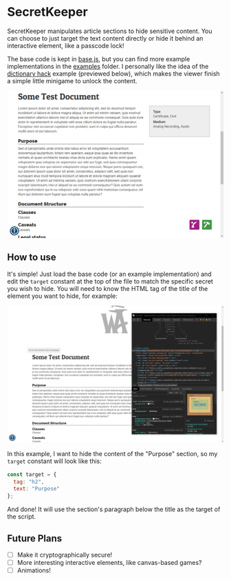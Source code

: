 # SecretKeeper

SecretKeeper manipulates article sections to hide sensitive content. You can choose to just target the text content directly or hide it behind an interactive element, like a passcode lock!

The base code is kept in [base.js](base.js), but you can find more example implementations in the [examples](examples) folder. I personally like the idea of the [dictionary hack](examples/interactive/dictionaryHack.js) example (previewed below), which makes the viewer finish a simple little minigame to unlock the content.

![](example2.gif)

## How to use

It's simple! Just load the base code (or an example implementation) and edit the `target` constant at the top of the file to match the specific secret you wish to hide. You will need to know the HTML tag of the title of the element you want to hide, for example:

![](example.gif)

In this example, I want to hide the content of the "Purpose" section, so my `target` constant will look like this:

```js
const target = {
  tag: "h2",
  text: "Purpose"
};
```

And done! It will use the section's paragraph below the title as the target of the script.

## Future Plans

- [ ] Make it cryptographically secure!
- [ ] More interesting interactive elements, like canvas-based games?
- [ ] Animations!
